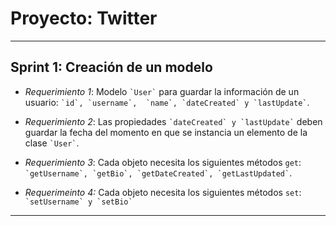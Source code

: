 # Proyecto: Twitter 

---
## Sprint 1: Creación de un modelo
- *Requerimiento 1*: Modelo `` `User` `` para guardar la información de un usuario: `` `id`, `username`,  `name`, `dateCreated` y `lastUpdate` ``.

- *Requerimiento 2*: Las propiedades `` `dateCreated` y `lastUpdate` `` deben guardar la fecha del momento en que se instancia un elemento de la clase `` `User` ``.

- *Requerimiento 3*: Cada objeto necesita los siguientes métodos `get`: `` `getUsername`, `getBio`, `getDateCreated`, `getLastUpdated` ``.

- *Requerimeinto 4:* Cada objeto necesita los siguientes métodos `set`: `` `setUsername` y `setBio` ``
---